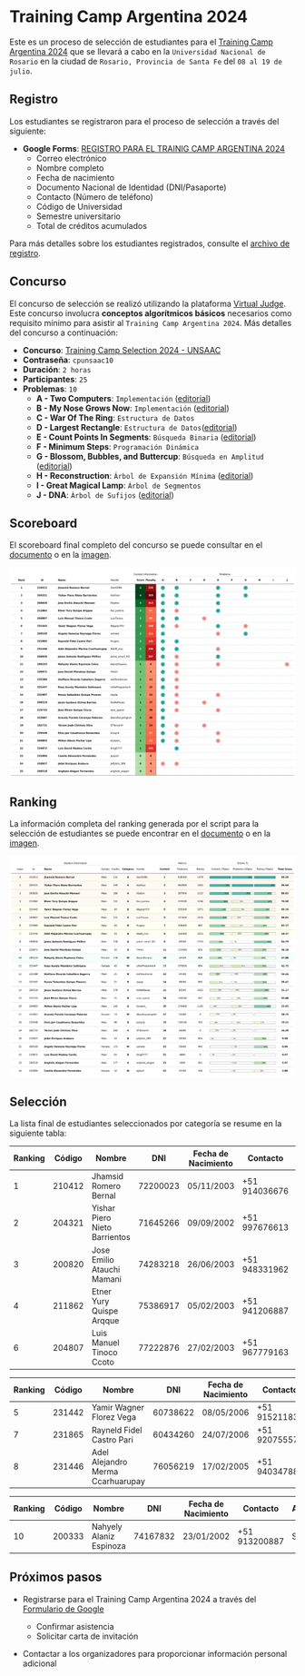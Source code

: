 # Training Camp Argentina 2024

Este es un proceso de selección de estudiantes para el [Training Camp Argentina 2024](https://www.pc-arg.com/tc-arg/more_info) que se llevará a cabo en la `Universidad Nacional de Rosario` en la ciudad de `Rosario, Provincia de Santa Fe` del `08 al 19 de julio`.

## Registro

Los estudiantes se registraron para el proceso de selección a través del siguiente:

- **Google Forms**: [REGISTRO PARA EL TRAINIG CAMP ARGENTINA 2024](https://docs.google.com/forms/d/1DBvFgVbH2CUVbbrm9XBCr9KXbFA4eMBG2294ybBhEmk/edit#responses)
  - Correo electrónico
  - Nombre completo
  - Fecha de nacimiento
  - Documento Nacional de Identidad (DNI/Pasaporte)
  - Contacto (Número de teléfono)
  - Código de Universidad
  - Semestre universitario
  - Total de créditos acumulados

Para más detalles sobre los estudiantes registrados, consulte el [archivo de registro](registered.csv).

## Concurso

El concurso de selección se realizó utilizando la plataforma [Virtual Judge](https://vjudge.net/). Este concurso involucra **conceptos algorítmicos básicos** necesarios como requisito mínimo para asistir al `Training Camp Argentina 2024`. Más detalles del concurso a continuación:

- **Concurso**: [Training Camp Selection 2024 - UNSAAC](https://vjudge.net/contest/627547)
- **Contraseña**: `cpunsaac10`
- **Duración**: `2 horas`
- **Participantes**: `25`
- **Problemas**: `10`
  - **A - Two Computers**: `Implementación` ([editorial](https://github.com/lightoj-dev/problem-tutorials/blob/main/1001/en.md))
  - **B - My Nose Grows Now**: `Implementación` ([editorial](https://github.com/lightoj-dev/problem-tutorials/blob/main/1241/en.md))
  - **C - War Of The Ring**: `Estructura de Datos`
  - **D - Largest Rectangle**: `Estructura de Datos`([editorial](https://github.com/lightoj-dev/problem-tutorials/blob/main/1083/en.md))
  - **E - Count Points In Segments**: `Búsqueda Binaria` ([editorial](https://github.com/lightoj-dev/problem-tutorials/blob/main/1088/en.md))
  - **F - Minimum Steps**: `Programación Dinámica`
  - **G - Blossom, Bubbles, and Buttercup**: `Búsqueda en Amplitud` ([editorial](https://github.com/lightoj-dev/problem-tutorials/blob/main/1238/en.md))
  - **H - Reconstruction**: `Árbol de Expansión Mínima` ([editorial](https://github.com/lightoj-dev/problem-tutorials/blob/main/1041/en.md))
  - **I - Great Magical Lamp**: `Árbol de Segmentos`
  - **J - DNA**: `Árbol de Sufijos` ([editorial](https://github.com/lightoj-dev/problem-tutorials/blob/main/1224/en.md))

## Scoreboard

El scoreboard final completo del concurso se puede consultar en el [documento](../../scoreboard/training-camp-argentina-2024/scoreboard.csv) o en la [imagen](../../scoreboard/training-camp-argentina-2024/scoreboard.png).

![Tabla de puntuaciones](../../scoreboard/training-camp-argentina-2024/scoreboard.png)

## Ranking

La información completa del ranking generada por el script para la selección de estudiantes se puede encontrar en el [documento](ranking.csv) o en la [imagen](ranking.png).

![Imagen de ranking](ranking.png)

## Selección

La lista final de estudiantes seleccionados por categoría se resume en la siguiente tabla:

| Ranking | Código | Nombre | DNI | Fecha de Nacimiento | Contacto | Asistencia |
| - | - | - | - | - | - | - |
| 1 | 210412 | Jhamsid Romero Bernal | 72200023 | 05/11/2003 | +51 914036676 | Sí |
| 2 | 204321 | Yishar Piero Nieto Barrientos | 71645266 | 09/09/2002 | +51 997676613 | Sí |
| 3 | 200820 | Jose Emilio Atauchi Mamani | 74283218 | 26/06/2003 | +51 948331962 | Sí |
| 4 | 211862 | Etner Yury Quispe Arqque | 75386917 | 05/02/2003 | +51 941206887 | Sí |
| 6 | 204807 | Luis Manuel Tinoco Ccoto | 77222876 | 27/02/2003 | +51 967779163 | Sí |

| Ranking | Código | Nombre | DNI | Fecha de Nacimiento | Contacto | Asistencia |
| - | - | - | - | - | - | - |
| 5 | 231442 | Yamir Wagner Florez Vega | 60738622 | 08/05/2006 | +51 915211833 | Sí |
| 7 | 231865 | Rayneld Fidel Castro Pari | 60434260 | 24/07/2006 | +51 920755577 | Sí |
| 8 | 231446 | Adel Alejandro Merma Ccarhuarupay | 76056219 | 17/02/2005 | +51 940347884 | Sí |

| Ranking | Código | Nombre | DNI | Fecha de Nacimiento | Contacto | Asistencia |
| - | - | - | - | - | - | - |
| 10 | 200333 | Nahyely Alaniz Espinoza | 74167832| 23/01/2002 | +51 913200887 | Sí |


## Próximos pasos
- Registrarse para el Training Camp Argentina 2024 a través del [Formulario de Google](https://docs.google.com/forms/d/e/1FAIpQLSdLZTFTqlv4tptvv-tZQtWJkfWPlHRk6thsUQUUmtC8Hm4lDw/viewform)
  - Confirmar asistencia
  - Solicitar carta de invitación

- Contactar a los organizadores para proporcionar información personal adicional